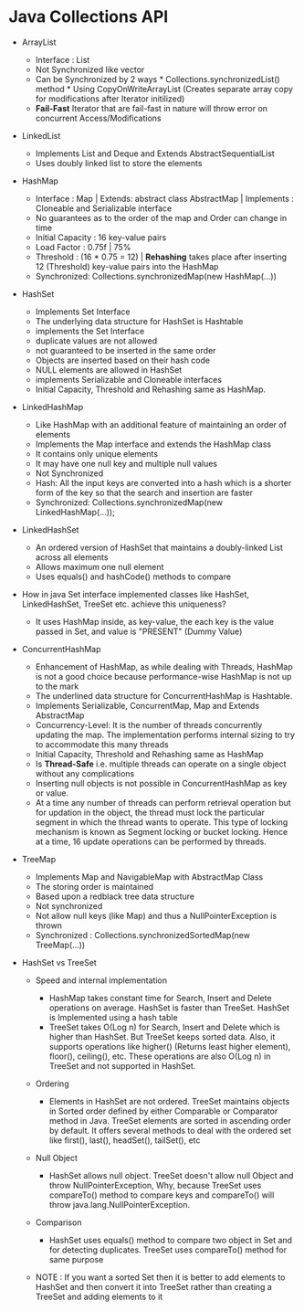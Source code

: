 # Java Collections API


* ArrayList 
    * Interface : List
    * Not Synchronized like vector
    * Can be Synchronized by 2 ways
          * Collections.synchronizedList() method 
          * Using CopyOnWriteArrayList (Creates separate array copy for modifications after Iterator initilized)
    * **Fail-Fast** Iterator that are fail-fast in nature will throw error on concurrent Access/Modifications


* LinkedList
   * Implements List and Deque and Extends AbstractSequentialList
   * Uses doubly linked list to store the elements


* HashMap 
    * Interface : Map | Extends: abstract class AbstractMap | Implements : Cloneable and Serializable interface
    * No guarantees as to the order of the map and Order can change in time
    * Initial Capacity : 16 key-value pairs
    * Load Factor : 0.75f | 75%
    * Threshold : (16 * 0.75 = 12) | **Rehashing** takes place after inserting 12 (Threshold) key-value pairs into the HashMap
    * Synchronized: Collections.synchronizedMap(new HashMap(...))
    
    
* HashSet
    * Implements Set Interface
    * The underlying data structure for HashSet is Hashtable
    * implements the Set Interface
    * duplicate values are not allowed
    * not guaranteed to be inserted in the same order
    * Objects are inserted based on their hash code
    * NULL elements are allowed in HashSet
    * implements Serializable and Cloneable interfaces
    * Initial Capacity, Threshold and Rehashing same as HashMap.
 
 
* LinkedHashMap
    * Like HashMap with an additional feature of maintaining an order of elements
    * Implements the Map interface and extends the HashMap class
    * It contains only unique elements
    * It may have one null key and multiple null values
    * Not Synchronized
    * Hash: All the input keys are converted into a hash which is a shorter form of the key so that the search and insertion are faster
    * Synchronized: Collections.synchronizedMap(new LinkedHashMap(...));


*  LinkedHashSet
    * An ordered version of HashSet that maintains a doubly-linked List across all elements
    * Allows maximum one null element
    * Uses equals() and hashCode() methods to compare


* How in java Set interface implemented classes like HashSet, LinkedHashSet, TreeSet etc. achieve this uniqueness? 
    * It uses HashMap inside, as  key-value, the each key is the value passed in Set, and value is "PRESENT" (Dummy Value)
    

* ConcurrentHashMap
    * Enhancement of HashMap, as while dealing with Threads, HashMap is not a good choice because performance-wise HashMap is not up to the mark
    * The underlined data structure for ConcurrentHashMap is Hashtable.
    * Implements Serializable, ConcurrentMap, Map and Extends AbstractMap
    * Concurrency-Level: It is the number of threads concurrently updating the map. The implementation performs internal sizing to try to accommodate this many threads
    * Initial Capacity, Threshold and Rehashing same as HashMap
    * Is **Thread-Safe** i.e. multiple threads can operate on a single object without any complications
    * Inserting null objects is not possible in ConcurrentHashMap as key or value.
    * At a time any number of threads can perform retrieval operation but for updation in the object, the thread must lock the particular segment in which the thread wants to operate. This type of locking mechanism is known as Segment locking or bucket locking. Hence at a time, 16 update operations can be performed by threads.
    

* TreeMap
    * Implements Map and NavigableMap with AbstractMap Class
    * The storing order is maintained
    * Based upon a redblack tree data structure
    * Not synchronized
    * Not allow null keys (like Map) and thus a NullPointerException is thrown
    * Synchronized : Collections.synchronizedSortedMap(new TreeMap(...))
    
    
* HashSet vs TreeSet
    * Speed and internal implementation
         * HashMap takes constant time for Search, Insert and Delete operations on average. HashSet is faster than TreeSet. HashSet is Implemented using a hash table
         * TreeSet takes O(Log n) for Search, Insert and Delete which is higher than HashSet. But TreeSet keeps sorted data. Also, it supports operations like higher() (Returns least higher element), floor(), ceiling(), etc. These operations are also O(Log n) in TreeSet and not supported in HashSet.
    
    * Ordering
         * Elements in HashSet are not ordered. TreeSet maintains objects in Sorted order defined by either Comparable or Comparator method in Java. TreeSet elements are sorted in ascending order by default. It offers several methods to deal with the ordered set like first(), last(), headSet(), tailSet(), etc
    
    * Null Object
         * HashSet allows null object. TreeSet doesn't allow null Object and throw NullPointerException, Why, because TreeSet uses compareTo() method to compare keys and compareTo() will throw java.lang.NullPointerException.
     
    * Comparison
         * HashSet uses equals() method to compare two object in Set and for detecting duplicates. TreeSet uses compareTo() method for same purpose
         
    * NOTE : If you want a sorted Set then it is better to add elements to HashSet and then convert it into TreeSet rather than creating a TreeSet and adding elements to it

         
         
         
         
         
